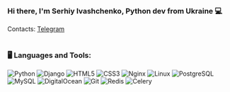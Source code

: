 ### Hi there, I'm Serhiy Ivashchenko, Python dev from Ukraine 💻
Contacts:
[Telegram](https://t.me/drevni_ykr)
</br></br>
### 🖥️ Languages and Tools:


![Python](https://img.shields.io/badge/-Python-black?style=flat-square&logo=Python)
![Django](https://img.shields.io/badge/-Django-black?style=flat-square&logo=django)
![HTML5](https://img.shields.io/badge/-HTML5-black?style=flat-square&logo=html5&logoColor=white)
![CSS3](https://img.shields.io/badge/-CSS3-black?style=flat-square&logo=css3)
![Nginx](https://img.shields.io/badge/nginx-black?style=flat-square&logo=nginx)
![Linux](https://img.shields.io/badge/-Linux-black?style=flat-square&logo=linux)
![PostgreSQL](https://img.shields.io/badge/-PostgreSQL-black?style=flat-square&logo=postgresql)
![MySQL](https://img.shields.io/badge/-MySQL-black?style=flat-square&logo=mysql)
![DigitalOcean](https://img.shields.io/badge/-Digital%20Ocean-black?style=flat-square&logo=digitalocean)
![Git](https://img.shields.io/badge/-Git-black?style=flat-square&logo=git)
![Redis](https://img.shields.io/badge/-Redis-black?style=flat-square&logo=redis)
![Celery](https://img.shields.io/badge/-Celery-black?style=flat-square&logo=celery)
<!--
**adolff4ik/adolff4ik** is a ✨ _special_ ✨ repository because its `README.md` (this file) appears on your GitHub profile.

Here are some ideas to get you started:

- 🔭 I’m currently working on ...
- 🌱 I’m currently learning ...
- 👯 I’m looking to collaborate on ...
- 🤔 I’m looking for help with ...
- 💬 Ask me about ...
- 📫 How to reach me: ...
- 😄 Pronouns: ...
- ⚡ Fun fact: ...
-->
